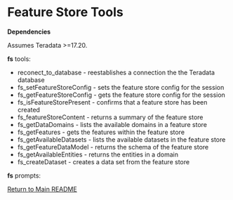 # Feature Store Tools


**Dependencies**

Assumes Teradata >=17.20.

**fs** tools:

- reconect_to_database - reestablishes a connection the the Teradata database
- fs_setFeatureStoreConfig - sets the feature store config for the session
- fs_getFeatureStoreConfig - gets the feature store config for the session
- fs_isFeatureStorePresent - confirms that a feature store has been created
- fs_featureStoreContent - returns a summary of the feature store
- fs_getDataDomains - lists the available domains in a feature store
- fs_getFeatures - gets the features within the feature store
- fs_getAvailableDatasets - lists the available datasets in the feature store
- fs_getFeatureDataModel - returns the schema of the feature store
- fs_getAvailableEntities - returns the entities in a domain
- fs_createDataset - creates a data set from the feature store


**fs** prompts:



[Return to Main README](../../../../README.md)
